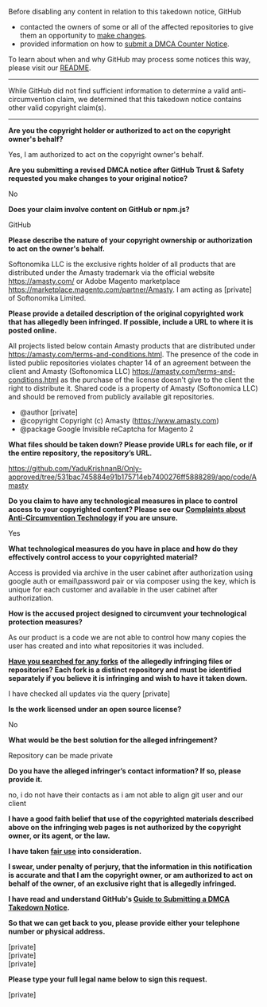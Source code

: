 Before disabling any content in relation to this takedown notice, GitHub
- contacted the owners of some or all of the affected repositories to give them an opportunity to [make changes](https://docs.github.com/en/github/site-policy/dmca-takedown-policy#a-how-does-this-actually-work).
- provided information on how to [submit a DMCA Counter Notice](https://docs.github.com/en/articles/guide-to-submitting-a-dmca-counter-notice).

To learn about when and why GitHub may process some notices this way, please visit our [README](https://github.com/github/dmca/blob/master/README.md#anatomy-of-a-takedown-notice).

---

While GitHub did not find sufficient information to determine a valid anti-circumvention claim, we determined that this takedown notice contains other valid copyright claim(s).

---

**Are you the copyright holder or authorized to act on the copyright owner's behalf?**

Yes, I am authorized to act on the copyright owner's behalf.

**Are you submitting a revised DMCA notice after GitHub Trust & Safety requested you make changes to your original notice?**

No

**Does your claim involve content on GitHub or npm.js?**

GitHub

**Please describe the nature of your copyright ownership or authorization to act on the owner's behalf.**

Softonomika LLC is the exclusive rights holder of all products that are distributed under the Amasty trademark via the official website https://amasty.com/ or Adobe Magento marketplace https://marketplace.magento.com/partner/Amasty. I am acting as [private] of Softonomika Limited.

**Please provide a detailed description of the original copyrighted work that has allegedly been infringed. If possible, include a URL to where it is posted online.**

All projects listed below contain Amasty products that are distributed under https://amasty.com/terms-and-conditions.html. The presence of the code in listed public repositories violates chapter 14 of an agreement between the client and Amasty (Softonomica LLC) https://amasty.com/terms-and-conditions.html as the purchase of the license doesn't give to the client the right to distribute it. Shared code is a property of Amasty (Softonomica LLC) and should be removed from publicly available git repositories.

* @author [private]  
* @copyright Copyright (c) Amasty (https://www.amasty.com)  
* @package Google Invisible reCaptcha for Magento 2  

**What files should be taken down? Please provide URLs for each file, or if the entire repository, the repository’s URL.**

https://github.com/YaduKrishnanB/Only-approved/tree/531bac745884e91b175714eb7400276ff5888289/app/code/Amasty

**Do you claim to have any technological measures in place to control access to your copyrighted content? Please see our <a href="https://docs.github.com/articles/guide-to-submitting-a-dmca-takedown-notice#complaints-about-anti-circumvention-technology">Complaints about Anti-Circumvention Technology</a> if you are unsure.**

Yes

**What technological measures do you have in place and how do they effectively control access to your copyrighted material?**

Access is provided via archive in the user cabinet after authorization using google auth or email\password pair or via composer using the key, which is unique for each customer and available in the user cabinet after authorization.

**How is the accused project designed to circumvent your technological protection measures?**

As our product is a code we are not able to control how many copies the user has created and into what repositories it was included.

**<a href="https://docs.github.com/articles/dmca-takedown-policy#b-what-about-forks-or-whats-a-fork">Have you searched for any forks</a> of the allegedly infringing files or repositories? Each fork is a distinct repository and must be identified separately if you believe it is infringing and wish to have it taken down.**

I have checked all updates via the query [private]

**Is the work licensed under an open source license?**

No

**What would be the best solution for the alleged infringement?**

Repository can be made private

**Do you have the alleged infringer’s contact information? If so, please provide it.**

no, i do not have their contacts as i am not able to align git user and our client

**I have a good faith belief that use of the copyrighted materials described above on the infringing web pages is not authorized by the copyright owner, or its agent, or the law.**

**I have taken <a href="https://www.lumendatabase.org/topics/22">fair use</a> into consideration.**

**I swear, under penalty of perjury, that the information in this notification is accurate and that I am the copyright owner, or am authorized to act on behalf of the owner, of an exclusive right that is allegedly infringed.**

**I have read and understand GitHub's <a href="https://docs.github.com/articles/guide-to-submitting-a-dmca-takedown-notice/">Guide to Submitting a DMCA Takedown Notice</a>.**

**So that we can get back to you, please provide either your telephone number or physical address.**

[private]  
[private]  
[private]  

**Please type your full legal name below to sign this request.**

[private]  
